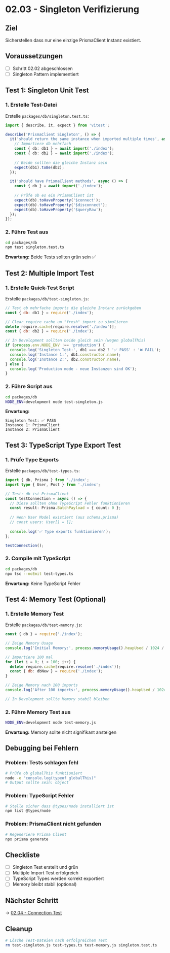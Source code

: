 # 02.03 - Singleton Verifizierung

## Ziel
Sicherstellen dass nur eine einzige PrismaClient Instanz existiert.

## Voraussetzungen
- [ ] Schritt 02.02 abgeschlossen
- [ ] Singleton Pattern implementiert

## Test 1: Singleton Unit Test

### 1. Erstelle Test-Datei
Erstelle `packages/db/singleton.test.ts`:

```typescript
import { describe, it, expect } from 'vitest';

describe('PrismaClient Singleton', () => {
  it('should return the same instance when imported multiple times', async () => {
    // Importiere db mehrfach
    const { db: db1 } = await import('./index');
    const { db: db2 } = await import('./index');
    
    // Beide sollten die gleiche Instanz sein
    expect(db1).toBe(db2);
  });

  it('should have PrismaClient methods', async () => {
    const { db } = await import('./index');
    
    // Prüfe ob es ein PrismaClient ist
    expect(db).toHaveProperty('$connect');
    expect(db).toHaveProperty('$disconnect');
    expect(db).toHaveProperty('$queryRaw');
  });
});
```

### 2. Führe Test aus
```bash
cd packages/db
npm test singleton.test.ts
```

**Erwartung:** Beide Tests sollten grün sein ✅

## Test 2: Multiple Import Test

### 1. Erstelle Quick-Test Script
Erstelle `packages/db/test-singleton.js`:

```javascript
// Test ob mehrfache imports die gleiche Instanz zurückgeben
const { db: db1 } = require('./index');

// Clear require cache um "fresh" import zu simulieren
delete require.cache[require.resolve('./index')];
const { db: db2 } = require('./index');

// In Development sollten beide gleich sein (wegen globalThis)
if (process.env.NODE_ENV !== 'production') {
  console.log('Singleton Test:', db1 === db2 ? '✅ PASS' : '❌ FAIL');
  console.log('Instance 1:', db1.constructor.name);
  console.log('Instance 2:', db2.constructor.name);
} else {
  console.log('Production mode - neue Instanzen sind OK');
}
```

### 2. Führe Script aus
```bash
cd packages/db
NODE_ENV=development node test-singleton.js
```

**Erwartung:**
```
Singleton Test: ✅ PASS
Instance 1: PrismaClient
Instance 2: PrismaClient
```

## Test 3: TypeScript Type Export Test

### 1. Prüfe Type Exports
Erstelle `packages/db/test-types.ts`:

```typescript
import { db, Prisma } from './index';
import type { User, Post } from './index';

// Test: db ist PrismaClient
const testConnection = async () => {
  // Diese sollten ohne TypeScript Fehler funktionieren
  const result: Prisma.BatchPayload = { count: 0 };
  
  // Wenn User Model existiert (aus schema.prisma)
  // const users: User[] = [];
  
  console.log('✅ Type exports funktionieren');
};

testConnection();
```

### 2. Compile mit TypeScript
```bash
cd packages/db
npx tsc --noEmit test-types.ts
```

**Erwartung:** Keine TypeScript Fehler

## Test 4: Memory Test (Optional)

### 1. Erstelle Memory Test
Erstelle `packages/db/test-memory.js`:

```javascript
const { db } = require('./index');

// Zeige Memory Usage
console.log('Initial Memory:', process.memoryUsage().heapUsed / 1024 / 1024, 'MB');

// Importiere 100 mal
for (let i = 0; i < 100; i++) {
  delete require.cache[require.resolve('./index')];
  const { db: dbNew } = require('./index');
}

// Zeige Memory nach 100 imports
console.log('After 100 imports:', process.memoryUsage().heapUsed / 1024 / 1024, 'MB');

// In Development sollte Memory stabil bleiben
```

### 2. Führe Memory Test aus
```bash
NODE_ENV=development node test-memory.js
```

**Erwartung:** Memory sollte nicht signifikant ansteigen

## Debugging bei Fehlern

### Problem: Tests schlagen fehl
```bash
# Prüfe ob globalThis funktioniert
node -e "console.log(typeof globalThis)"
# Output sollte sein: object
```

### Problem: TypeScript Fehler
```bash
# Stelle sicher dass @types/node installiert ist
npm list @types/node
```

### Problem: PrismaClient nicht gefunden
```bash
# Regeneriere Prisma Client
npx prisma generate
```

## Checkliste
- [ ] Singleton Test erstellt und grün
- [ ] Multiple Import Test erfolgreich
- [ ] TypeScript Types werden korrekt exportiert
- [ ] Memory bleibt stabil (optional)

## Nächster Schritt
→ [02.04 - Connection Test](./02.04-connection-test.md)

## Cleanup
```bash
# Lösche Test-Dateien nach erfolgreichem Test
rm test-singleton.js test-types.ts test-memory.js singleton.test.ts
```